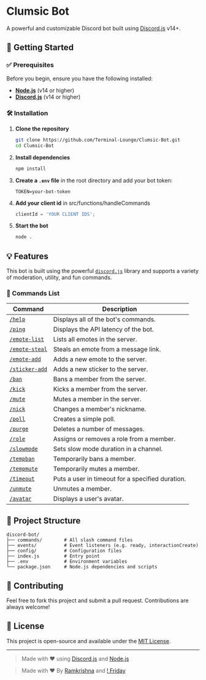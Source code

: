 
# Clumsic Bot

A powerful and customizable Discord bot built using [Discord.js](https://discord.js.org) v14+.

## 🚀 Getting Started

### ✅ Prerequisites

Before you begin, ensure you have the following installed:

- **[Node.js](https://nodejs.org/)** (v14 or higher)
- **[Discord.js](https://discord.js.org/#/)** (v14 or higher)

### 🛠 Installation

1. **Clone the repository**  
   ```bash
   git clone https://github.com/Terminal-Lounge/Clumsic-Bot.git
   cd Clumsic-Bot
   ```

2. **Install dependencies**  
   ```bash
   npm install
   ```

3. **Create a `.env` file** in the root directory and add your bot token:  
   ```env
   TOKEN=your-bot-token
   ```

4. **Add your client id** in src/functions/handleCommands
   ```js
   clientId = 'YOUR CLIENT IDS'; 
   ```

5. **Start the bot**  
   ```bash
   node .
   ```

## 💡 Features

This bot is built using the powerful [`discord.js`](https://discord.js.org) library and supports a variety of moderation, utility, and fun commands.

### 🧾 Commands List

| Command           | Description                                       |
|------------------|---------------------------------------------------|
| [`/help`](#)          | Displays all of the bot's commands.               |
| [`/ping`](#)          | Displays the API latency of the bot.              |
| [`/emote-list`](#)    | Lists all emotes in the server.                   |
| [`/emote-steal`](#)   | Steals an emote from a message link.              |
| [`/emote-add`](#)     | Adds a new emote to the server.                   |
| [`/sticker-add`](#)   | Adds a new sticker to the server.                 |
| [`/ban`](#)           | Bans a member from the server.                    |
| [`/kick`](#)          | Kicks a member from the server.                   |
| [`/mute`](#)          | Mutes a member in the server.                     |
| [`/nick`](#)          | Changes a member's nickname.                      |
| [`/poll`](#)          | Creates a simple poll.                            |
| [`/purge`](#)         | Deletes a number of messages.                     |
| [`/role`](#)          | Assigns or removes a role from a member.          |
| [`/slowmode`](#)      | Sets slow mode duration in a channel.             |
| [`/tempban`](#)       | Temporarily bans a member.                        |
| [`/tempmute`](#)      | Temporarily mutes a member.                       |
| [`/timeout`](#)       | Puts a user in timeout for a specified duration.  |
| [`/unmute`](#)        | Unmutes a member.                                 |
| [`/avatar`](#)        | Displays a user's avatar.                         |

## 📁 Project Structure

```
discord-bot/
├── commands/        # All slash command files
├── events/          # Event listeners (e.g. ready, interactionCreate)
├── config/          # Configuration files
├── index.js         # Entry point
├── .env             # Environment variables
└── package.json     # Node.js dependencies and scripts
```

## 🙌 Contributing

Feel free to fork this project and submit a pull request. Contributions are always welcome!

## 📜 License

This project is open-source and available under the [MIT License](LICENSE).

---

> Made with ❤️ using [Discord.js](https://discord.js.org) and [Node.js](https://nodejs.org/)

> Made with ❤️ By [Ramkrishna](https://github.com/ramkrishna000) and [! Friday](https://github.com/friday2su)
